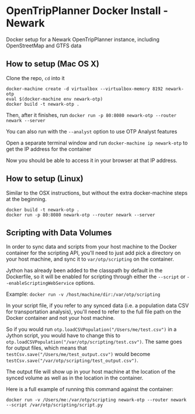 # OpenTripPlanner Docker Install - Newark
Docker setup for a Newark OpenTripPlanner instance, including OpenStreetMap and GTFS data

## How to setup (Mac OS X)
Clone the repo, `cd` into it
```
docker-machine create -d virtualbox --virtualbox-memory 8192 newark-otp
eval $(docker-machine env newark-otp)
docker build -t newark-otp .
```

Then, after it finishes, run
`docker run -p 80:8080 newark-otp --router newark --server`

You can also run with the `--analyst` option to use OTP Analyst features

Open a separate terminal window and run `docker-machine ip newark-otp` to get the IP address for the container

Now you should be able to access it in your browser at that IP address.

## How to setup (Linux)
Similar to the OSX instructions, but without the extra docker-machine steps at the beginning.
```
docker build -t newark-otp .
docker run -p 80:8080 newark-otp --router newark --server
```

## Scripting with Data Volumes

In order to sync data and scripts from your host machine to the Docker container
for the scripting API, you'll need to just add pick a directory on your host machine,
and sync it to `var/otp/scripting` on the container.

Jython has already been added to the classpath by default in the Dockerfile, so it
will be enabled for scripting through either the `--script` or
`--enableScriptingWebService` options.

Example: `docker run -v /host/machine/dir:/var/otp/scripting`

In your script file, if you refer to any synced data (i.e. a population data CSV
for transportation analysis), you'll need to refer to the full file path on the
Docker container and not your host machine.

So if you would run `otp.loadCSVPopulation("/Users/me/test.csv")` in a Jython script,
you would have to change this to `otp.loadCSVPopulation("/var/otp/scripting/test.csv")`.
The same goes for output files, which means that `testCsv.save("/Users/me/test_output.csv")`
would become `testCsv.save("/var/otp/scripting/test_output.csv")`.

The output file will show up in your host machine at the location of the synced volume
as well as in the location in the container.

Here is a full example of running this command against the container:

`docker run -v /Users/me:/var/otp/scripting newark-otp --router newark --script /var/otp/scripting/script.py`
